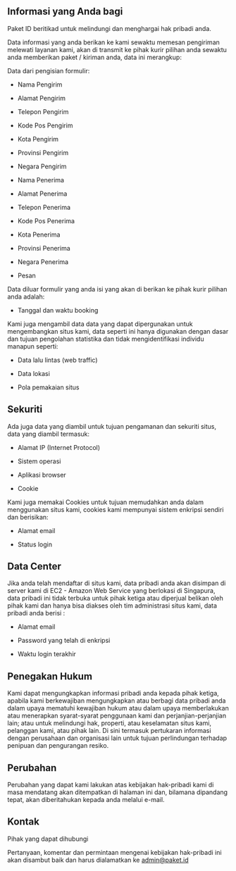 ## Informasi yang Anda bagi

Paket ID beritikad untuk melindungi dan menghargai hak pribadi anda.

Data informasi yang anda berikan ke kami sewaktu memesan pengiriman melewati layanan kami, akan di transmit ke pihak kurir pilihan anda sewaktu anda memberikan paket \/ kiriman anda, data ini merangkup:

Data dari pengisian formulir:

* Nama Pengirim

* Alamat Pengirim

* Telepon Pengirim

* Kode Pos Pengirim

* Kota Pengirim

* Provinsi Pengirim

* Negara Pengirim

* Nama Penerima

* Alamat Penerima

* Telepon Penerima

* Kode Pos Penerima

* Kota Penerima

* Provinsi Penerima

* Negara Penerima

* Pesan


Data diluar formulir yang anda isi yang akan di berikan ke pihak kurir pilihan anda adalah:

* Tanggal dan waktu booking

Kami juga mengambil data data yang dapat dipergunakan untuk mengembangkan situs kami, data seperti ini hanya digunakan dengan dasar dan tujuan pengolahan statistika dan tidak mengidentifikasi individu manapun seperti:

* Data lalu lintas \(web traffic\)

* Data lokasi

* Pola pemakaian situs


## Sekuriti

Ada juga data yang diambil untuk tujuan pengamanan dan sekuriti situs, data yang diambil termasuk:

* Alamat IP \(Internet Protocol\)

* Sistem operasi

* Aplikasi browser

* Cookie


Kami juga memakai Cookies untuk tujuan memudahkan anda dalam menggunakan situs kami, cookies kami mempunyai sistem enkripsi sendiri dan berisikan:

* Alamat email

* Status login


## Data Center

Jika anda telah mendaftar di situs kami, data pribadi anda akan disimpan di server kami di EC2 - Amazon Web Service yang berlokasi di Singapura, data pribadi ini tidak terbuka untuk pihak ketiga atau diperjual belikan oleh pihak kami dan hanya bisa diakses oleh tim administrasi situs kami, data pribadi anda berisi :

* Alamat email

* Password yang telah di enkripsi

* Waktu login terakhir


## Penegakan Hukum

Kami dapat mengungkapkan informasi pribadi anda kepada pihak ketiga, apabila kami berkewajiban mengungkapkan atau berbagi data pribadi anda dalam upaya mematuhi kewajiban hukum atau dalam upaya memberlakukan atau menerapkan syarat-syarat penggunaan kami dan perjanjian-perjanjian lain; atau untuk melindungi hak, properti, atau keselamatan situs kami, pelanggan kami, atau pihak lain. Di sini termasuk pertukaran informasi dengan perusahaan dan organisasi lain untuk tujuan perlindungan terhadap penipuan dan pengurangan resiko.

## Perubahan

Perubahan yang dapat kami lakukan atas kebijakan hak-pribadi kami di masa mendatang akan ditempatkan di halaman ini dan, bilamana dipandang tepat, akan diberitahukan kepada anda melalui e-mail.

## Kontak

Pihak yang dapat dihubungi

Pertanyaan, komentar dan permintaan mengenai kebijakan hak-pribadi ini akan disambut baik dan harus dialamatkan ke admin@paket.id

